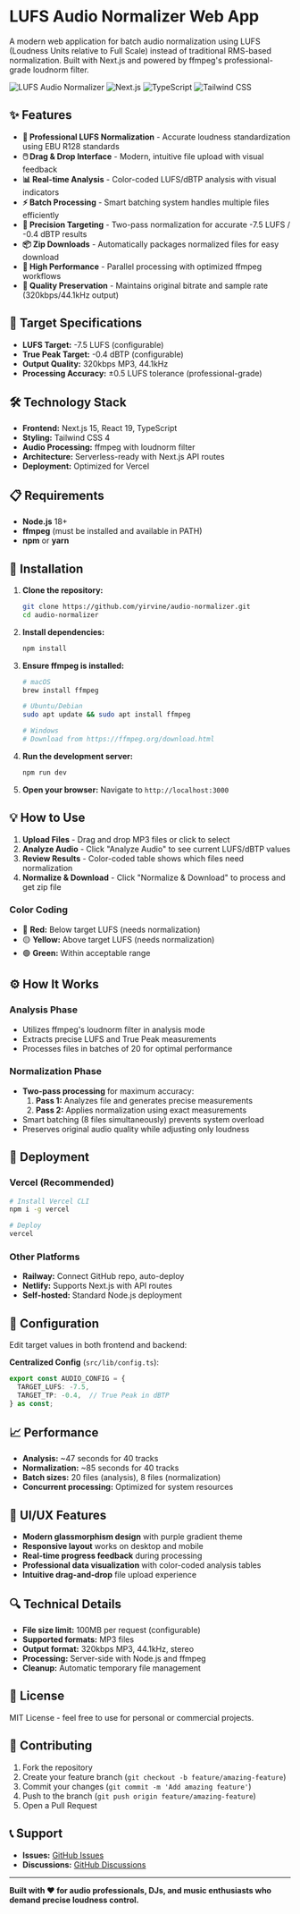 # LUFS Audio Normalizer Web App

A modern web application for batch audio normalization using LUFS (Loudness Units relative to Full Scale) instead of traditional RMS-based normalization. Built with Next.js and powered by ffmpeg's professional-grade loudnorm filter.

![LUFS Audio Normalizer](https://img.shields.io/badge/LUFS-Audio%20Normalizer-purple?style=for-the-badge)
![Next.js](https://img.shields.io/badge/Next.js-15-black?style=flat-square&logo=next.js)
![TypeScript](https://img.shields.io/badge/TypeScript-blue?style=flat-square&logo=typescript)
![Tailwind CSS](https://img.shields.io/badge/Tailwind-4-38B2AC?style=flat-square&logo=tailwind-css)

## ✨ Features

- **🎵 Professional LUFS Normalization** - Accurate loudness standardization using EBU R128 standards
- **🖱️ Drag & Drop Interface** - Modern, intuitive file upload with visual feedback
- **📊 Real-time Analysis** - Color-coded LUFS/dBTP analysis with visual indicators
- **⚡ Batch Processing** - Smart batching system handles multiple files efficiently
- **🎯 Precision Targeting** - Two-pass normalization for accurate -7.5 LUFS / -0.4 dBTP results
- **📦 Zip Downloads** - Automatically packages normalized files for easy download
- **🚀 High Performance** - Parallel processing with optimized ffmpeg workflows
- **💎 Quality Preservation** - Maintains original bitrate and sample rate (320kbps/44.1kHz output)

## 🎯 Target Specifications

- **LUFS Target:** -7.5 LUFS (configurable)
- **True Peak Target:** -0.4 dBTP (configurable)
- **Output Quality:** 320kbps MP3, 44.1kHz
- **Processing Accuracy:** ±0.5 LUFS tolerance (professional-grade)

## 🛠️ Technology Stack

- **Frontend:** Next.js 15, React 19, TypeScript
- **Styling:** Tailwind CSS 4
- **Audio Processing:** ffmpeg with loudnorm filter
- **Architecture:** Serverless-ready with Next.js API routes
- **Deployment:** Optimized for Vercel

## 📋 Requirements

- **Node.js** 18+ 
- **ffmpeg** (must be installed and available in PATH)
- **npm** or **yarn**

## 🚀 Installation

1. **Clone the repository:**
   ```bash
   git clone https://github.com/yirvine/audio-normalizer.git
   cd audio-normalizer
   ```

2. **Install dependencies:**
   ```bash
   npm install
   ```

3. **Ensure ffmpeg is installed:**
   ```bash
   # macOS
   brew install ffmpeg
   
   # Ubuntu/Debian
   sudo apt update && sudo apt install ffmpeg
   
   # Windows
   # Download from https://ffmpeg.org/download.html
   ```

4. **Run the development server:**
   ```bash
   npm run dev
   ```

5. **Open your browser:**
   Navigate to `http://localhost:3000`

## 💡 How to Use

1. **Upload Files** - Drag and drop MP3 files or click to select
2. **Analyze Audio** - Click "Analyze Audio" to see current LUFS/dBTP values
3. **Review Results** - Color-coded table shows which files need normalization
4. **Normalize & Download** - Click "Normalize & Download" to process and get zip file

### Color Coding
- 🔴 **Red:** Below target LUFS (needs normalization)
- 🟡 **Yellow:** Above target LUFS (needs normalization) 
- 🟢 **Green:** Within acceptable range

## ⚙️ How It Works

### Analysis Phase
- Utilizes ffmpeg's loudnorm filter in analysis mode
- Extracts precise LUFS and True Peak measurements
- Processes files in batches of 20 for optimal performance

### Normalization Phase  
- **Two-pass processing** for maximum accuracy:
  1. **Pass 1:** Analyzes file and generates precise measurements
  2. **Pass 2:** Applies normalization using exact measurements
- Smart batching (8 files simultaneously) prevents system overload
- Preserves original audio quality while adjusting only loudness

## 🚀 Deployment

### Vercel (Recommended)
```bash
# Install Vercel CLI
npm i -g vercel

# Deploy
vercel
```

### Other Platforms
- **Railway:** Connect GitHub repo, auto-deploy
- **Netlify:** Supports Next.js with API routes
- **Self-hosted:** Standard Node.js deployment

## 🔧 Configuration

Edit target values in both frontend and backend:

**Centralized Config** (`src/lib/config.ts`):
```typescript
export const AUDIO_CONFIG = {
  TARGET_LUFS: -7.5,
  TARGET_TP: -0.4,  // True Peak in dBTP
} as const;
```

## 📈 Performance

- **Analysis:** ~47 seconds for 40 tracks
- **Normalization:** ~85 seconds for 40 tracks  
- **Batch sizes:** 20 files (analysis), 8 files (normalization)
- **Concurrent processing:** Optimized for system resources

## 🎨 UI/UX Features

- **Modern glassmorphism design** with purple gradient theme
- **Responsive layout** works on desktop and mobile
- **Real-time progress feedback** during processing
- **Professional data visualization** with color-coded analysis tables
- **Intuitive drag-and-drop** file upload experience

## 🔍 Technical Details

- **File size limit:** 100MB per request (configurable)
- **Supported formats:** MP3 files
- **Output format:** 320kbps MP3, 44.1kHz, stereo
- **Processing:** Server-side with Node.js and ffmpeg
- **Cleanup:** Automatic temporary file management

## 📝 License

MIT License - feel free to use for personal or commercial projects.

## 🤝 Contributing

1. Fork the repository
2. Create your feature branch (`git checkout -b feature/amazing-feature`)
3. Commit your changes (`git commit -m 'Add amazing feature'`)
4. Push to the branch (`git push origin feature/amazing-feature`)
5. Open a Pull Request

## 📞 Support

- **Issues:** [GitHub Issues](https://github.com/yirvine/audio-normalizer/issues)
- **Discussions:** [GitHub Discussions](https://github.com/yirvine/audio-normalizer/discussions)

---

**Built with ❤️ for audio professionals, DJs, and music enthusiasts who demand precise loudness control.**
